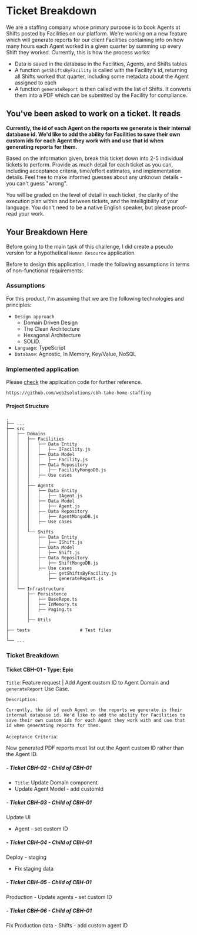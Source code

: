 # Ticket Breakdown

We are a staffing company whose primary purpose is to book Agents at Shifts posted by Facilities on our platform. We're working on a new feature which will generate reports for our client Facilities containing info on how many hours each Agent worked in a given quarter by summing up every Shift they worked. Currently, this is how the process works:

- Data is saved in the database in the Facilities, Agents, and Shifts tables
- A function `getShiftsByFacility` is called with the Facility's id, returning all Shifts worked that quarter, including some metadata about the Agent assigned to each
- A function `generateReport` is then called with the list of Shifts. It converts them into a PDF which can be submitted by the Facility for compliance.

## You've been asked to work on a ticket. It reads

**Currently, the id of each Agent on the reports we generate is their internal database id. We'd like to add the ability for Facilities to save their own custom ids for each Agent they work with and use that id when generating reports for them.**

Based on the information given, break this ticket down into 2-5 individual tickets to perform. Provide as much detail for each ticket as you can, including acceptance criteria, time/effort estimates, and implementation details. Feel free to make informed guesses about any unknown details - you can't guess "wrong".

You will be graded on the level of detail in each ticket, the clarity of the execution plan within and between tickets, and the intelligibility of your language. You don't need to be a native English speaker, but please proof-read your work.

## Your Breakdown Here

Before going to the main task of this challenge, I did create a pseudo version for a hypothetical `Human Resource` application.

Before to design this application, I made the following assumptions in terms of non-functional requirements:

### Assumptions

For this product, I'm assuming that we are the following technologies and principles:

- `Design approach`
  - Domain Driven Design
  - The Clean Architecture
  - Hexagonal Architecture
  - SOLID.
- `Language`: TypeScript
- `Database`: Agnostic, In Memory, Key/Value, NoSQL

### Implemented application

Please [check](https://github.com/web2solutions/cbh-take-home-staffing) the application code for further reference.

`https://github.com/web2solutions/cbh-take-home-staffing`

#### Project Structure

    .
    ├── ...
    ├── src
    │   ├── Domains
    │   │   ├── Facilities
    │   │   │   ├── Data Entity
    │   │   │   │   ├── IFacility.js
    │   │   │   ├── Data Model
    │   │   │   │   ├── Facility.js
    │   │   │   ├── Data Repository
    │   │   │   │   ├── FacilityMongoDB.js
    │   │   │   ├── Use cases
    │   │   │
    │   │   ├── Agents
    │   │   │   ├── Data Entity
    │   │   │   │   ├── IAgent.js
    │   │   │   ├── Data Model
    │   │   │   │   ├── Agent.js
    │   │   │   ├── Data Repository
    │   │   │   │   ├── AgentMongoDB.js
    │   │   │   ├── Use cases
    │   │   │
    │   │   └── Shifts
    │   │       ├── Data Entity
    │   │       │   ├── IShift.js
    │   │       ├── Data Model
    │   │       │   ├── Shift.js
    │   │       ├── Data Repository
    │   │       │   ├── ShiftMongoDB.js
    │   │       ├── Use cases
    │   │           ├── getShiftsByFacility.js
    │   │           ├── generateReport.js
    │   │
    │   └── Infrastructure
    │       ├── Persistence
    │       │   ├── BaseRepo.ts
    │       │   ├── InMemory.ts
    │       │   ├── Paging.ts
    │       │
    │       ├── Utils
    │
    ├── tests                   # Test files
    │   
    └── ...

### Ticket Breakdown

#### Ticket CBH-01 - Type: Epic

`Title`: Feature request | Add Agent custom ID to Agent Domain and `generateReport` Use Case.

`Description:`

    Currently, the id of each Agent on the reports we generate is their internal database id. We'd like to add the ability for Facilities to save their own custom ids for each Agent they work with and use that id when generating reports for them.

`Acceptance Criteria`:

New generated PDF reports must list out the Agent custom ID rather than the Agent ID.

##### - Ticket CBH-02 - Child of CBH-01

- `Title`: Update Domain component
- Update Agent Model - add customId

##### - Ticket CBH-03 - Child of CBH-01

 Update UI

- Agent - set custom ID

##### - Ticket CBH-04 - Child of CBH-01

Deploy - staging

- Fix staging data

##### - Ticket CBH-05 - Child of CBH-01

Production - Update agents - set custom ID

##### - Ticket CBH-06 - Child of CBH-01

Fix Production data - Shifts - add custom agent ID
